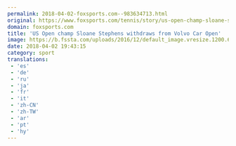 ```yaml
---
permalink: 2018-04-02-foxsports.com--983634713.html
original: https://www.foxsports.com/tennis/story/us-open-champ-sloane-stephens-withdraws-from-volvo-car-open-040218
domain: foxsports.com
title: 'US Open champ Sloane Stephens withdraws from Volvo Car Open'
image: https://b.fssta.com/uploads/2016/12/default_image.vresize.1200.630.high.0.png
date: 2018-04-02 19:43:15
category: sport
translations: 
 - 'es'
 - 'de'
 - 'ru'
 - 'ja'
 - 'fr'
 - 'it'
 - 'zh-CN'
 - 'zh-TW'
 - 'ar'
 - 'pt'
 - 'hy'
---
```


